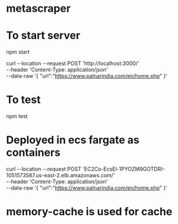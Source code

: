 # metascraper

# To start server
npm start

curl --location --request POST 'http://localhost:3000/' \
--header 'Content-Type: application/json' \
--data-raw '{
    "url":"https://www.palnarindia.com/en/home.php"
}'


# To test 

npm test 

# Deployed in ecs fargate as containers

curl --location --request POST 'EC2Co-EcsEl-1PYOZM9GOTDRI-1051573587.us-east-2.elb.amazonaws.com/' \
--header 'Content-Type: application/json' \
--data-raw '{
    "url":"https://www.palnarindia.com/en/home.php"
}'

# memory-cache is used for cache  